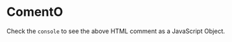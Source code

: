 <!--
Title: ComentO
Description: ComentO - Comment to Object
Author: Matt Jordan
-->

# ComentO

Check the `console` to see the above HTML comment as a JavaScript Object.
